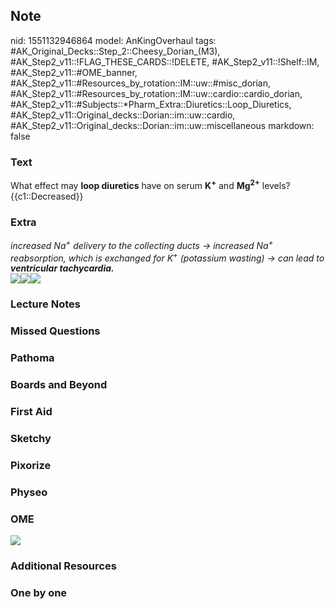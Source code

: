 ## Note
nid: 1551132946864
model: AnKingOverhaul
tags: #AK_Original_Decks::Step_2::Cheesy_Dorian_(M3), #AK_Step2_v11::!FLAG_THESE_CARDS::!DELETE, #AK_Step2_v11::!Shelf::IM, #AK_Step2_v11::#OME_banner, #AK_Step2_v11::#Resources_by_rotation::IM::uw::#misc_dorian, #AK_Step2_v11::#Resources_by_rotation::IM::uw::cardio::cardio_dorian, #AK_Step2_v11::#Subjects::*Pharm_Extra::Diuretics::Loop_Diuretics, #AK_Step2_v11::Original_decks::Dorian::im::uw::cardio, #AK_Step2_v11::Original_decks::Dorian::im::uw::miscellaneous
markdown: false

### Text
<div>
  What effect may <b>loop diuretics</b> have on serum
  <b>K<sup>+</sup></b> and <b>Mg<sup>2+</sup></b> levels?
</div>
<div>
  {{c1::Decreased}}
</div>

### Extra
<div>
  <i>increased Na</i><sup style="font-style: italic;">+</sup>
  <i>delivery to the collecting ducts -> increased
  Na</i><sup style="font-style: italic;">+</sup> <i>reabsorption,
  which is exchanged for K</i><sup style=
  "font-style: italic;">+</sup> <i>(potassium wasting) → can lead
  to <b>ventricular tachycardia.</b></i>
</div>
<div><img src="paste-329578610426343.jpg"><img src=
"paste-471694783283733.jpg"><img src=
"paste-329058919383531.jpg"></div>

### Lecture Notes


### Missed Questions


### Pathoma


### Boards and Beyond


### First Aid


### Sketchy


### Pixorize


### Physeo


### OME
<div class="ome-widget">
  <a href="https://onlinemeded.org?ref=anki"><img src=
  "_OME_AnkiFlashcards_General_4.png"></a>
</div>

### Additional Resources


### One by one

